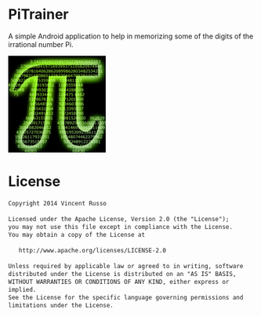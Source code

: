 PiTrainer
==========

A simple Android application to help in memorizing some of the digits of the irrational number Pi.

![Android-PiTrainer](/screenshots/logo.png)

License
=======

    Copyright 2014 Vincent Russo

    Licensed under the Apache License, Version 2.0 (the "License");
    you may not use this file except in compliance with the License.
    You may obtain a copy of the License at
    
       http://www.apache.org/licenses/LICENSE-2.0
    
    Unless required by applicable law or agreed to in writing, software
    distributed under the License is distributed on an "AS IS" BASIS,
    WITHOUT WARRANTIES OR CONDITIONS OF ANY KIND, either express or implied.
    See the License for the specific language governing permissions and
    limitations under the License.
